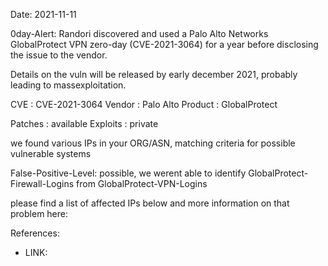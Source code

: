 Date: 2021-11-11

0day-Alert: Randori discovered and used a Palo Alto Networks GlobalProtect VPN 
zero-day (CVE-2021-3064) for a year before disclosing the issue to the 
vendor.

Details on the vuln will be released by early december 2021,
probably leading to massexploitation. 



CVE       : CVE-2021-3064
Vendor    : Palo Alto
Product   : GlobalProtect

Patches   : available
Exploits  : private


we found various IPs in your ORG/ASN,
matching criteria for possible vulnerable systems


False-Positive-Level: possible, 
we werent able to identify
GlobalProtect-Firewall-Logins from GlobalProtect-VPN-Logins



please find a list of affected IPs below
and more information on that problem here:

References:

- LINK: 



    
